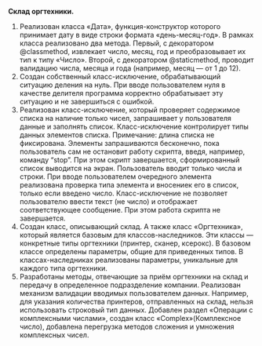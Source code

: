**Склад оргтехники.**

1. Реализован класса «Дата», функция-конструктор которого принимает дату в виде строки формата «день-месяц-год». В рамках класса реализовано два метода. Первый, с декоратором @classmethod, извлекает число, месяц, год и преобразовывает их тип к типу «Число». Второй, с декоратором @staticmethod, проводит валидацию числа, месяца и года (например, месяц — от 1 до 12). 
2. Создан собственный класс-исключение, обрабатывающий ситуацию деления на нуль. При вводе пользователем нуля в качестве делителя программа корректно обрабатывает эту ситуацию и не завершиться с ошибкой.
3. Реализован класс-исключение, который проверяет содержимое списка на наличие только чисел, запрашивает у пользователя данные и заполнять список. Класс-исключение контролирует типы данных элементов списка.
Примечание: длина списка не фиксирована. Элементы запрашиваются бесконечно, пока пользователь сам не остановит работу скрипта, введя, например, команду “stop”. При этом скрипт завершается, сформированный список выводится на экран.
Пользователь вводит только числа и строки. При вводе пользователем очередного элемента реализована проверка типа элемента и вносениек его в список, только если введено число. Класс-исключение не позволяет пользователю ввести текст (не число) и отображает соответствующее сообщение. При этом работа скрипта не завершается.
4. Создан класс, описывающий склад. А также класс «Оргтехника», который является базовым для классов-наследников. Эти классы — конкретные типы оргтехники (принтер, сканер, ксерокс). В базовом классе определены параметры, общие для приведенных типов. В классах-наследниках реализованы параметры, уникальные для каждого типа оргтехники. 
5. Разработаны методы, отвечающие за приём оргтехники на склад и передачу в определенное подразделение компании. Реализован механизм валидации вводимых пользователем данных. Например, для указания количества принтеров, отправленных на склад, нельзя использовать строковый тип данных. Добавлен раздел «Операции с комплексными числами», cоздан класс «Complex»(Комплексное число), добавлена перегрузка методов сложения и умножения комплексных чисел. 

